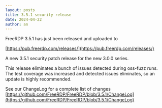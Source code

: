 ```yaml
---
layout: posts
title: 3.5.1 security release
date: 2024-04-22
author: an
---
```


FreeRDP 3.5.1 has just been released and uploaded to

[https://pub.freerdp.com/releases/](https://pub.freerdp.com/releases/)

A new 3.5.1 security patch release for the new 3.0.0 series.

This release eliminates a bunch of issues detected during oss-fuzz runs.
The test coverage was increased and detected issues eliminates, so an update
is highly recommended.

See our ChangeLog for a complete list of changes [https://github.com/FreeRDP/FreeRDP/blob/3.5.1/ChangeLog](https://github.com/FreeRDP/FreeRDP/blob/3.5.1/ChangeLog)
